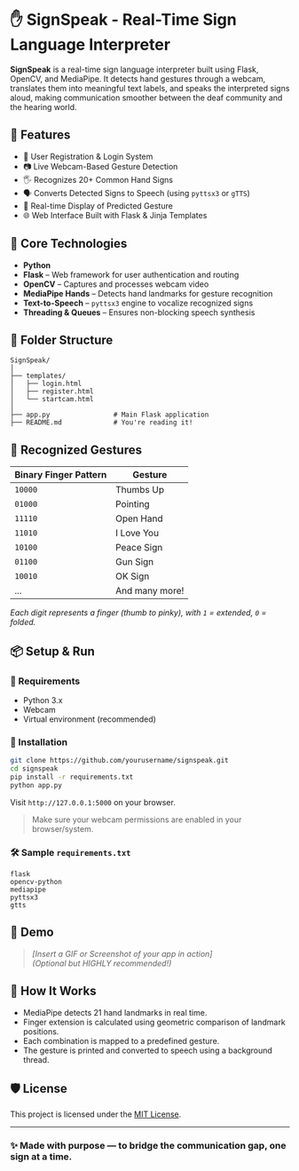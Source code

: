 # ✋ SignSpeak - Real-Time Sign Language Interpreter

**SignSpeak** is a real-time sign language interpreter built using Flask, OpenCV, and MediaPipe. It detects hand gestures through a webcam, translates them into meaningful text labels, and speaks the interpreted signs aloud, making communication smoother between the deaf community and the hearing world.

## 🚀 Features

- 🔐 User Registration & Login System
- 📷 Live Webcam-Based Gesture Detection
- 🖐️ Recognizes 20+ Common Hand Signs
- 🗣️ Converts Detected Signs to Speech (using `pyttsx3` or `gTTS`)
- 💬 Real-time Display of Predicted Gesture
- 🌐 Web Interface Built with Flask & Jinja Templates

## 🧠 Core Technologies

- **Python**
- **Flask** – Web framework for user authentication and routing
- **OpenCV** – Captures and processes webcam video
- **MediaPipe Hands** – Detects hand landmarks for gesture recognition
- **Text-to-Speech** – `pyttsx3` engine to vocalize recognized signs
- **Threading & Queues** – Ensures non-blocking speech synthesis

## 📁 Folder Structure

```
SignSpeak/
│
├── templates/
│   ├── login.html
│   ├── register.html
│   └── startcam.html
│
├── app.py                # Main Flask application
├── README.md             # You're reading it!
```

## 🧪 Recognized Gestures

| Binary Finger Pattern | Gesture         |
|------------------------|----------------|
| `10000`               | Thumbs Up       |
| `01000`               | Pointing        |
| `11110`               | Open Hand       |
| `11010`               | I Love You      |
| `10100`               | Peace Sign      |
| `01100`               | Gun Sign        |
| `10010`               | OK Sign         |
| ...                   | And many more!  |

*Each digit represents a finger (thumb to pinky), with `1` = extended, `0` = folded.*

## 📦 Setup & Run

### 🔧 Requirements

- Python 3.x
- Webcam
- Virtual environment (recommended)

### 🔌 Installation

```bash
git clone https://github.com/yourusername/signspeak.git
cd signspeak
pip install -r requirements.txt
python app.py
```

Visit `http://127.0.0.1:5000` on your browser.

> Make sure your webcam permissions are enabled in your browser/system.

### 🛠 Sample `requirements.txt`

```
flask
opencv-python
mediapipe
pyttsx3
gtts
```

## 📸 Demo

> *[Insert a GIF or Screenshot of your app in action]*  
> *(Optional but HIGHLY recommended!)*

## 🧠 How It Works

- MediaPipe detects 21 hand landmarks in real time.
- Finger extension is calculated using geometric comparison of landmark positions.
- Each combination is mapped to a predefined gesture.
- The gesture is printed and converted to speech using a background thread.

## 🛡 License

This project is licensed under the [MIT License](LICENSE).

---

### ✨ Made with purpose — to bridge the communication gap, one sign at a time.
